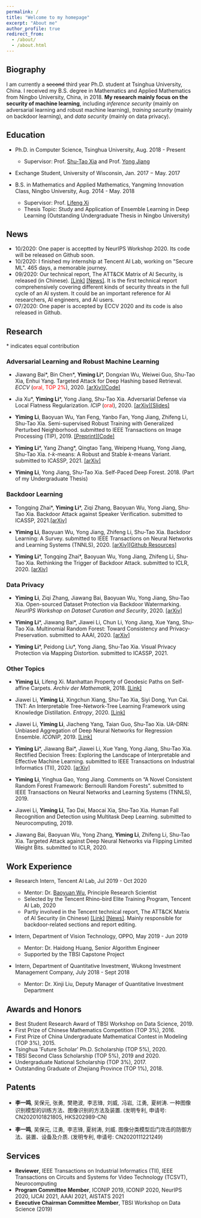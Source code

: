 ```yaml
---
permalink: /
title: "Welcome to my homepage"
excerpt: "About me"
author_profile: true
redirect_from: 
  - /about/
  - /about.html
---
```


## Biography
I am currently a ~~second~~ third year Ph.D. student at Tsinghua University, China. I received my B.S. degree in Mathematics and Applied Mathematics from Ningbo University, China, in 2018. **My research mainly focus on the security of machine learning**, including *inference security* (mainly on adversarial learning and robust machine learning), *training security* (mainly on backdoor learning), and *data security* (mainly on data privacy).

## Education
* Ph.D. in Computer Science, Tsinghua University, Aug. 2018 - Present
  * Supervisor: Prof. [Shu-Tao Xia](https://www.sigs.tsinghua.edu.cn/xst/main.htm) and Prof. [Yong Jiang](https://www.sigs.tsinghua.edu.cn/jy/main.htm)

* Exchange Student, University of Wisconsin, Jan. 2017 − May. 2017

* B.S. in Mathematics and Applied Mathematics, Yangming Innovation Class, Ningbo University, Aug. 2014 - May. 2018
  * Supervisor: Prof. [Lifeng Xi](http://math.nbu.edu.cn/info/1046/1098.htm)
  * Thesis Topic: Study and Application of Ensemble Learning in Deep Learning (Outstanding Undergraduate Thesis in Ningbo University)


## News
* 10/2020: One paper is acceptted by NeurIPS Workshop 2020. Its code will be released on Github soon.
* 10/2020: I finished my internship at Tencent AI Lab, working on "Secure ML". 465 days, a memorable journey.
* 09/2020: Our technical report, The ATT&CK Matrix of AI Security, is released (in Chinese). [[Link]](https://ai.tencent.com/ailab/media/AI%E5%AE%89%E5%85%A8%E7%9A%84%E5%A8%81%E8%83%81%E9%A3%8E%E9%99%A9%E7%9F%A9%E9%98%B5.pdf) [[News]](https://www.jiqizhixin.com/articles/2020-09-25-9). It is the first technical report comprehensively covering different kinds of security threats in the full cycle of an AI system. It could be an important reference for AI researchers, AI engineers, and AI users.
* 07/2020: One paper is accepted by ECCV 2020 and its code is also released in Github. 


## Research
\* indicates equal contribution 
### Adversarial Learning and Robust Machine Learning
* Jiawang Bai\*, Bin Chen\*, **Yiming Li**\*, Dongxian Wu, Weiwei Guo, Shu-Tao Xia, Enhui Yang. Targeted Attack for Deep Hashing based Retrieval. *ECCV* (<font color='red'>oral, TOP 2%</font>), 2020. [[arXiv]](https://arxiv.org/abs/2004.07955)[[Code]](https://github.com/jiawangbai/DHTA-master)

* Jia Xu\*, **Yiming Li**\*, Yong Jiang, Shu-Tao Xia. Adversarial Defense via Local Flatness Regularization. *ICIP* (<font color='red'>oral</font>), 2020. [[arXiv]](https://arxiv.org/abs/1910.12165)[[Slides]](https://share.weiyun.com/6uJPj6VG)

* **Yiming Li**, Baoyuan Wu, Yan Feng, Yanbo Fan, Yong Jiang, Zhifeng Li, Shu-Tao Xia. Semi-supervised Robust Training with Generalized Perturbed Neighborhood. submitted to IEEE Transactions on Image Processing (TIP), 2019. [[Preprint]](https://www.researchgate.net/publication/339971613_Toward_Adversarial_Robustness_via_Semi-supervised_Robust_Training)[[Code]](https://github.com/THUYimingLi/Semi-supervised_Robust_Training)

* **Yiming Li**\*, Yang Zhang\*, Qingtao Tang, Weipeng Huang, Yong Jiang, Shu-Tao Xia. *t*-*k*-means: A Robust and Stable *k*-means Variant. submitted to ICASSP, 2021. [[arXiv]](https://arxiv.org/abs/1907.07442)

* **Yiming Li**, Yong Jiang, Shu-Tao Xia. Self-Paced Deep Forest. 2018. (Part of my Undergraduate Thesis)


### Backdoor Learning
* Tongqing Zhai\*, **Yiming Li**\*, Ziqi Zhang, Baoyuan Wu, Yong Jiang, Shu-Tao Xia. Backdoor Attack against Speaker Verification. submitted to ICASSP, 2021.[[arXiv]](https://arxiv.org/pdf/2010.11607.pdf)

* **Yiming Li**, Baoyuan Wu, Yong Jiang, Zhifeng Li, Shu-Tao Xia. Backdoor Learning: A Survey. submitted to IEEE Transactions on Neural Networks and Learning Systems (TNNLS), 2020. [[arXiv]](https://arxiv.org/abs/2007.08745)[[Github Resources]](https://github.com/THUYimingLi/backdoor-learning-resources)

* **Yiming Li**\*, Tongqing Zhai\*, Baoyuan Wu, Yong Jiang, Zhifeng Li, Shu-Tao Xia. Rethinking the Trigger of Backdoor Attack. submitted to ICLR, 2020. [[arXiv]](https://arxiv.org/abs/2004.04692)


### Data Privacy
* **Yiming Li**, Ziqi Zhang, Jiawang Bai, Baoyuan Wu, Yong Jiang, Shu-Tao Xia. Open-sourced Dataset Protection via Backdoor Watermarking. *NeurIPS Workshop on Dataset Curation and Security*, 2020. [[arXiv]](https://arxiv.org/abs/2010.05821)

* **Yiming Li**\*, Jiawang Bai\*, Jiawei Li, Chun Li, Yong Jiang, Xue Yang, Shu-Tao Xia. Multinomial Random Forest: Toward Consistency and Privacy-Preservation. submitted to AAAI, 2020. [[arXiv]](https://arxiv.org/abs/1903.04003)

* **Yiming Li**\*, Peidong Liu\*, Yong Jiang, Shu-Tao Xia. Visual Privacy Protection via Mapping Distortion. submitted to ICASSP, 2021.

### Other Topics
* **Yiming Li**, Lifeng Xi. Manhattan Property of Geodesic Paths on Self-affine Carpets. *Archiv der Mathematik*, 2018. [[Link]](https://link.springer.com/article/10.1007/s00013-018-1199-4)

* Jiawei Li, **Yiming Li**, Xingchun Xiang, Shu-Tao Xia, Siyi Dong, Yun Cai. TNT: An Interpretable Tree-Network-Tree Learning Framework using 
Knowledge Distillation. *Entropy*, 2020. [[Link]](https://www.mdpi.com/1099-4300/22/11/1203)

* Jiawei Li, **Yiming Li**, Jiacheng Yang, Taian Guo, Shu-Tao Xia. UA-DRN: Unbiased Aggregation of Deep Neural Networks for Regression Ensemble. *ICONIP*, 2019. [[Link]](http://ajiips.com.au/papers/V15.2/v15n2_90-97.pdf)

* **Yiming Li**\*, Jiawang Bai\*, Jiawei Li, Xue Yang, Yong Jiang, Shu-Tao Xia. Rectified Decision Trees: Exploring the Landscape of Interpretable and Effective Machine Learning. submitted to IEEE Transactions on Industrial Informatics (TII), 2020. [[arXiv]](https://arxiv.org/pdf/2008.09413.pdf)

* **Yiming Li**, Yinghua Gao, Yong Jiang. Comments on “A Novel Consistent Random Forest Framework: Bernoulli Random Forests”. submitted to IEEE Transactions on Neural Networks and Learning Systems (TNNLS), 2019.

* Jiawei Li, **Yiming Li**, Tao Dai, Maocai Xia, Shu-Tao Xia. Human Fall Recognition and Detection using Multitask Deep Learning. submitted to Neurocomputing, 2019. 

* Jiawang Bai, Baoyuan Wu, Yong Zhang, **Yiming Li**, Zhifeng Li, Shu-Tao Xia. Targeted Attack against Deep Neural Networks via Flipping Limited Weight Bits. submitted to ICLR, 2020.




## Work Experience
* Research Intern, Tencent AI Lab, Jul 2019 - Oct 2020
  * Mentor: Dr. [Baoyuan Wu](https://sites.google.com/site/baoyuanwu2015/), Principle Research Scientist
  * Selected by the Tencent Rhino-bird Elite Training Program, Tencent AI Lab, 2020
  * Partly involved in the Tencent technical report, The ATT&CK Matrix of AI Security (in Chinese) [[Link]](https://ai.tencent.com/ailab/media/AI%E5%AE%89%E5%85%A8%E7%9A%84%E5%A8%81%E8%83%81%E9%A3%8E%E9%99%A9%E7%9F%A9%E9%98%B5.pdf) [[News]](https://www.jiqizhixin.com/articles/2020-09-25-9). Mainly responsible for backdoor-related sections and report editing.

* Intern, Department of Vision Technology, OPPO, May 2019 - Jun 2019
  * Mentor: Dr. Haidong Huang, Senior Algorithm Engineer
  * Supported by the TBSI Capstone Project

* Intern, Department of Quantitative Investment, Wukong Investment Management Company, July 2018 - Sept 2018
  * Mentor: Dr. Xinji Liu, Deputy Manager of Quantitative Investment Department

## Awards and Honors
* Best Student Research Award of TBSI Workshop on Data Science, 2019.
* First Prize of Chinese Mathematics Competition (TOP 3%), 2016.
* First Prize of China Undergraduate Mathematical Contest in Modeling (TOP 3%), 2015.
* Tsinghua 'Future Scholar' Ph.D. Scholarship (TOP 5%), 2020.
* TBSI Second Class Scholarship (TOP 5%), 2019 and 2020.
* Undergraduate National Scholarship (TOP 3%), 2017.
* Outstanding Graduate of Zhejiang Province (TOP 1%), 2018.

## Patents
* **李一鸣**, 吴保元, 张勇, 樊艳波, 李志锋, 刘威, 冯岩, 江勇, 夏树涛. 一种图像识别模型的训练方法、图像识别的方法及装置. (发明专利, 申请号: CN2020101821805, HKS202989-CN)

* **李一鸣**, 吴保元, 江勇, 李志锋, 夏树涛, 刘威. 图像分类模型后门攻击的防御方法、装置、设备及介质. (发明专利, 申请号: CN2020111221249)


## Services
* **Reviewer**, IEEE Transactions on Industrial Informatics (TII), IEEE Transactions on Circuits and Systems for Video Technology (TCSVT), Neurocomputing
* **Program Committee Member**, ICONIP 2019, ICONIP 2020, NeurIPS 2020, IJCAI 2021, AAAI 2021, AISTATS 2021
* **Executive Chairman Committee Member**, TBSI Workshop on Data Science (2019)


